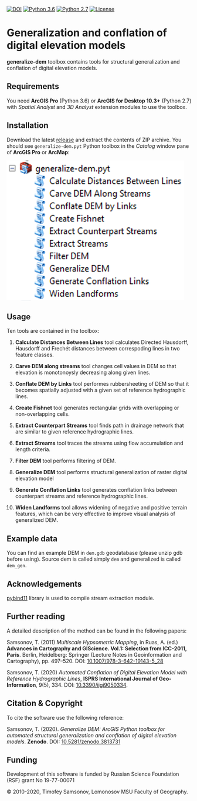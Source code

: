 [![DOI](https://zenodo.org/badge/DOI/10.5281/zenodo.3813731.svg)](https://doi.org/10.5281/zenodo.3813731) [![Python 3.6](https://img.shields.io/badge/python-3.6-red.svg)](https://www.python.org/downloads/release/python-360/) [![Python 2.7](https://img.shields.io/badge/python-2.7-orange.svg)](https://www.python.org/downloads/release/python-270/) [![License](http://img.shields.io/badge/license-GPL%20%28%3E=%203%29-brightgreen.svg?style=flat)](http://www.gnu.org/licenses/gpl-3.0.html)

# Generalization and conflation of digital elevation models

**generalize-dem** toolbox contains tools for structural generalization and conflation of digital elevation models.

## Requirements

You need **ArcGIS Pro** (Python 3.6) or **ArcGIS for Desktop 10.3+** (Python 2.7) with *Spatial Analyst* and *3D Analyst* extension modules to use the toolbox.

## Installation

Download the latest [release](https://github.com/tsamsonov/generalize-dem/releases) and extract the contents of ZIP archive. You should see `generalize-dem.pyt` Python toolbox in the *Catalog* window pane of **ArcGIS Pro** or **ArcMap**:

![toolbox](img/toolbox.png)

## Usage

Ten tools are contained in the toolbox:

1. **Сalculate Distances Between Lines** tool calculates Directed Hausdorff, Hausdorff and Frechét distances between correspoding lines in two feature classes.

2. **Carve DEM along streams** tool changes cell values in DEM so that elevation is monotonoysly decreasing along given lines.

3. **Conflate DEM by Links** tool performes rubbersheeting of DEM so that it becomes spatially adjusted with a given set of reference hydrographic lines.

4. **Create Fishnet** tool generates rectangular grids with overlapping or non-overlapping cells.

5. **Extract Counterpart Streams** tool finds path in drainage network that are similar to given reference hydrographic lines.

6. **Extract Streams** tool traces the streams using flow accumulation and length criteria.

7. **Filter DEM** tool performs filtering of DEM.

8. **Generalize DEM** tool performs structural generalization of raster digital elevation model

9. **Generate Conflation Links** tool generates conflation links between counterpart streams and reference hydrographic lines.

10. **Widen Landforms** tool allows widening of negative and positive terrain features, which can be very effective to improve visual analysis of generalized DEM.

## Example data

You can find an example DEM in `dem.gdb` geodatabase (please unzip gdb before using). Source dem is called simply `dem` and generalized is called `dem_gen`.

## Acknowledgements

[pybind11](https://github.com/pybind/pybind11/) library is used to compile stream extraction module.

## Further reading

A detailed description of the method can be found in the following papers:

Samsonov, T. (2011) *Multiscale Hypsometric Mapping*, in Ruas, A. (ed.) **Advances in Cartography and GIScience. Vol.1: Selection from ICC-2011, Paris**. Berlin, Heidelberg: Springer (Lecture Notes in Geoinformation and Cartography), pp. 497–520. DOI: [10.1007/978-3-642-19143-5_28](http://dx.doi.org/10.1007/978-3-642-19143-5_28)

Samsonov, T. (2020) *Automated Conflation of Digital Elevation Model with Reference Hydrographic Lines*, **ISPRS International Journal of Geo-Information**, 9(5), 334. DOI: [10.3390/ijgi9050334](http://dx.doi.org/10.3390/ijgi9050334).

## Citation & Copyright

To cite the software use the following reference:

Samsonov, T. (2020). *Generalize DEM: ArcGIS Python toolbox for automated structural generalization and conflation of digital elevation models*. **Zenodo**. DOI: [10.5281/zenodo.3813731](https://doi.org/10.5281/zenodo.3813731)

## Funding 

Development of this software is funded by Russian Science Foundation (RSF) grant No 19-77-00071

© 2010-2020, Timofey Samsonov, Lomonosov MSU Faculty of Geography.